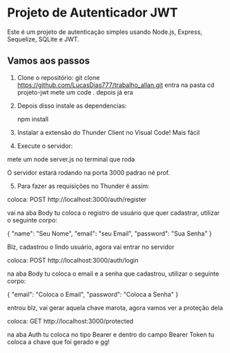 # Projeto de Autenticador JWT 

Este é um projeto de autenticação simples usando Node.js, Express, Sequelize, SQLite e JWT.

## Vamos aos passos

1. Clone o repositório:
   git clone https://github.com/LucasDias777/trabalho_allan.git
   entra na pasta cd projeto-jwt 
   mete um code . depois já era

2. Depois disso instale as dependencias:

   npm install 

3. Instalar a extensão do Thunder Client no Visual Code! Mais fácil  

4. Execute o servidor: 

mete um node server.js no terminal que roda

O servidor estará rodando na porta 3000 padrao né prof. 

5. Para fazer as requisições no Thunder é assim: 

coloca: POST http://localhost:3000/auth/register

vai na aba Body tu coloca o registro de usuário que quer cadastrar, utilizar o seguinte corpo: 

{
  "name": "Seu Nome",
  "email": "seu Email",
  "password": "Sua Senha"
}

Blz, cadastrou o lindo usuário, agora vai entrar no servidor 

coloca: POST http://localhost:3000/auth/login

na aba Body tu coloca o email e a senha que cadastrou, utilizar o seguinte corpo: 

{
  "email": "Coloca o Email",
  "password": "Coloca a Senha"
}

entrou blz, vai gerar aquela chave marota, agora vamos ver a proteção dela 

coloca: GET http://localhost:3000/protected 

na aba Auth tu coloca no tipo Bearer e dentro do campo Bearer Token tu coloca a chave que foi gerado e gg! 





